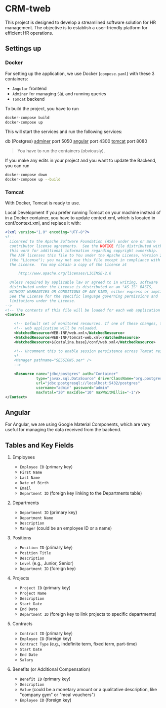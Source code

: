 # CRM-tweb

This project is designed to develop a streamlined software solution for HR management. The objective is to establish a user-friendly platform for efficient HR operations.

## Settings up

### Docker

For setting up the application, we use Docker (`compose.yaml`) with these 3 containers:

- `Angular` frontend
- `Adminer` for managing `SQL` and running queries
- `Tomcat` backend

To build the project, you have to run

```bash
docker-compose build
docker-compose up
```

This will start the services and run the following services:

db (Postgres)
[adminer](localhost:5050) port 5050
[angular](localhost:4300) port 4300
[tomcat](localhost:8080) port 8080

> You have to run the containers (obviously).

If you make any edits in your project and you want to update the Backend, you can run

```bash
docker-compose down
docker-compose up --build
```

### Tomcat

With Docker, Tomcat is ready to use.

Local Development
If you prefer running Tomcat on your machine instead of in a Docker container, you have to update context.xml, which is located in conf/context.xml, and replace it with:

```xml
<?xml version="1.0" encoding="UTF-8"?>
<!--
  Licensed to the Apache Software Foundation (ASF) under one or more
  contributor license agreements.  See the NOTICE file distributed with
  this work for additional information regarding copyright ownership.
  The ASF licenses this file to You under the Apache License, Version 2.0
  (the "License"); you may not use this file except in compliance with
  the License.  You may obtain a copy of the License at

      http://www.apache.org/licenses/LICENSE-2.0

  Unless required by applicable law or agreed to in writing, software
  distributed under the License is distributed on an "AS IS" BASIS,
  WITHOUT WARRANTIES OR CONDITIONS OF ANY KIND, either express or implied.
  See the License for the specific language governing permissions and
  limitations under the License.
-->
<!-- The contents of this file will be loaded for each web application -->
<Context>

    <!-- Default set of monitored resources. If one of these changes, the    -->
    <!-- web application will be reloaded.                                   -->
    <WatchedResource>WEB-INF/web.xml</WatchedResource>
    <WatchedResource>WEB-INF/tomcat-web.xml</WatchedResource>
    <WatchedResource>${catalina.base}/conf/web.xml</WatchedResource>

    <!-- Uncomment this to enable session persistence across Tomcat restarts -->
    <!--
    <Manager pathname="SESSIONS.ser" />
    -->

    <Resource name="jdbc/postgres" auth="Container"
              type="javax.sql.DataSource" driverClassName="org.postgresql.Driver"
              url="jdbc:postgresql://localhost:5432/postgres"
              username="admin" password="admin"
              maxTotal="20" maxIdle="10" maxWaitMillis="-1"/>
</Context>
```

## Angular

For Angular, we are using Google Material Components, which are very useful for managing the data received from the backend.

## Tables and Key Fields

1. Employees
   - `Employee ID` (primary key)
   - `First Name`
   - `Last Name`
   - `Date of Birth`
   - `Email`
   - `Department ID` (foreign key linking to the Departments table)

2. Departments
   - `Department ID` (primary key)
   - `Department Name`
   - `Description`
   - `Manager` (could be an employee ID or a name)

3. Positions
   - `Position ID` (primary key)
   - `Position Title`
   - `Description`
   - `Level` (e.g., Junior, Senior)
   - `Department ID` (foreign key)

4. Projects
   - `Project ID` (primary key)
   - `Project Name`
   - `Description`
   - `Start Date`
   - `End Date`
   - `Department ID` (foreign key to link projects to specific departments)

5. Contracts
   - `Contract ID` (primary key)
   - `Employee ID` (foreign key)
   - `Contract Type` (e.g., indefinite term, fixed term, part-time)
   - `Start Date`
   - `End Date`
   - `Salary`

6. Benefits (or Additional Compensation)
   - `Benefit ID` (primary key)
   - `Description`
   - `Value` (could be a monetary amount or a qualitative description, like "company gym" or "meal vouchers")
   - `Employee ID` (foreign key)

<!-- TODO add er image for design schema -->

